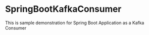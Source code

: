 # SpringBootKafkaConsumer
This is sample demonstration  for Spring Boot Application as a Kafka Consumer
